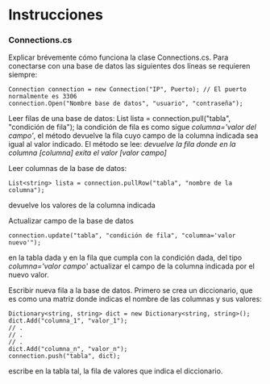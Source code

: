 Instrucciones
=============

### Connections.cs
Explicar brévemente cómo funciona la clase Connections.cs. Para conectarse con una base de datos las siguientes dos líneas se requieren siempre:

	Connection connection = new Connection("IP", Puerto); // El puerto normalmente es 3306
	connection.Open("Nombre base de datos", "usuario", "contraseña");

Leer filas de una base de datos:
	List<string> lista = connection.pull("tabla", "condición de fila"); 
la condición de fila es como sigue _columna='valor del campo'_, el método devuelve la fila cuyo campo de la columna indicada sea igual al valor indicado. El método se lee: *devuelve la fila donde en la columna _[columna]_ exita el valor _[valor campo]_*

Leer columnas de la base de datos:
	
	List<string> lista = connection.pullRow("tabla", "nombre de la columna"); 

devuelve los valores de la columna indicada

Actualizar campo de la base de datos
	
	connection.update("tabla", "condición de fila", "columna='valor nuevo'");

en la tabla dada y en la fila que cumpla con la condición dada, del tipo _columna='valor campo'_ actualizar el campo de la columna indicada por el nuevo valor.  

Escribir nueva fila a la base de datos. Primero se crea un diccionario, que es como una matriz donde indicas el nombre de las columnas y sus valores:

	Dictionary<string, string> dict = new Dictionary<string, string>();
	dict.Add("columna_1", "valor_1");
	// .
	// .
	// .
	dict.Add("columna_n", "valor_n");
	connection.push("tabla", dict); 
escribe en la tabla tal, la fila de valores que indica el diccionario.
